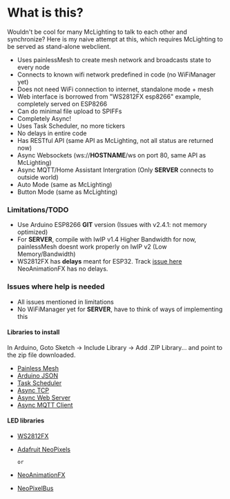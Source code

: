 # What is this?

Wouldn't be cool for many McLighting to talk to each other and synchronize? Here is my naive attempt at this, which requires McLighting to be served as stand-alone webclient.

- Uses painlessMesh to create mesh network and broadcasts state to every node
- Connects to known wifi network predefined in code (no WiFiManager yet)
- Does not need WiFi connection to internet, standalone mode + mesh
- Web interface is borrowed from "WS2812FX esp8266" example, completely served on ESP8266
- Can do minimal file upload to SPIFFs
- Completely Async!
- Uses Task Scheduler, no more tickers
- No delays in entire code
- Has RESTful API (same API as McLighting, not all status are returned now)
- Async Websockets (ws://**HOSTNAME**/ws on port 80, same API as McLighting)
- Async MQTT/Home Assistant Intergration (Only **SERVER** connects to outside world)
- Auto Mode (same as McLighting)
- Button Mode (same as McLighting)

### Limitations/TODO

- Use Arduino ESP8266 **GIT** version (Issues with v2.4.1: not memory optimized)
- For **SERVER**, compile with IwIP v1.4 Higher Bandwidth for now, painlessMesh doesnt work properly on IwIP v2 (Low Memory/Bandwidth)
- WS2812FX has **delays** meant for ESP32. Track [issue here](https://github.com/kitesurfer1404/WS2812FX/issues/89) NeoAnimationFX has no delays.

### Issues where help is needed

- All issues mentioned in limitations
- No WiFiManager yet for **SERVER**, have to think of ways of implementing this

#### Libraries to install

In Arduino, Goto Sketch -> Include Library -> Add .ZIP Library... and point to the zip file downloaded.

* [Painless Mesh](https://gitlab.com/painlessMesh/painlessMesh/-/archive/master/painlessMesh-master.zip)
* [Arduino JSON](https://github.com/bblanchon/ArduinoJson/archive/master.zip)
* [Task Scheduler](https://github.com/arkhipenko/TaskScheduler/archive/master.zip)
* [Async TCP](https://github.com/me-no-dev/ESPAsyncTCP/archive/master.zip)
* [Async Web Server](https://github.com/me-no-dev/ESPAsyncWebServer/archive/master.zip)
* [Async MQTT Client](https://github.com/marvinroger/async-mqtt-client/archive/master.zip)

#### LED libraries
* [WS2812FX](https://github.com/kitesurfer1404/WS2812FX/archive/master.zip)
* [Adafruit NeoPixels](https://github.com/adafruit/Adafruit_NeoPixel/archive/master.zip)

      or
* [NeoAnimationFX](https://github.com/debsahu/NeoAnimationFX/archive/master.zip)
* [NeoPixelBus](https://github.com/Makuna/NeoPixelBus/archive/master.zip)
